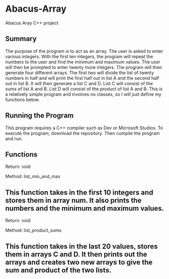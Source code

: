# Abacus-Array
Abacus Aray C++ project


Summary
------------------------------------------------------------------------------------------------------------------------------------------
The purpose of the program is to act as an array. The user is asked to enter various integers. With the first ten integers, the program will repeat the numbers to the user and find the minimum and maximum values. The user will then be prompted to enter twenty more integers. The program will then generate four different arrays. The first two will divide the list of twenty numbers in half and will print the first half out in list A and the second half out in list B. It will then generate a list C and D. List C will consist of the sums of list A and B. List D will consist of the product of list A and B. This is a relatively simple program and involves no classes, so I will just define my functions below. 

Running the Program
--------------------------------------------------------------------------------------------------------------------------------------------
This program requires a C++ compiler such as Dev or Microsoft Studios. To execute the program, download the repository. Then compile the program and run. 



Functions
----------------------------------------------------------------------------------------------------------------------------------------
Return: void

Method:	list_min_and_max

This function takes in the first 10 integers and stores them in array num. It also prints the numbers and the minimum and maximum values.
-----------------------------------------------------------------------------------------------------------------------------------------
Return: void	

Method: list_product_sums

This function takes in the last 20 values, stores them in arrays C and D. It then prints out the arrays and creates two new arrays to give the sum and product of the two lists. 
----------------------------------------------------------------------------------------------------------------------------------------
